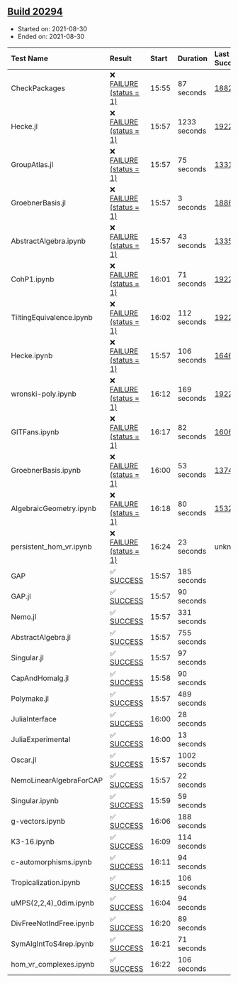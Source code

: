 ## [Build 20294](https://oscarci.mathematik.uni-kl.de/job/oscar/20294/)

* Started on: 2021-08-30
* Ended on: 2021-08-30

| Test Name    | Result | Start | Duration | Last Success | First Failure |
|:-------------|:-------|:------|:---------|:-------------|:--------------|
| CheckPackages | ❌ [FAILURE (status = 1)](https://oscarci.mathematik.uni-kl.de/job/oscar/20294/artifact/logs/build-20294/CheckPackages.log) | 15:55 | 87 seconds | [18822](https://oscarci.mathematik.uni-kl.de/job/oscar/18822/) | [18823](https://oscarci.mathematik.uni-kl.de/job/oscar/18823/) |
| Hecke.jl | ❌ [FAILURE (status = 1)](https://oscarci.mathematik.uni-kl.de/job/oscar/20294/artifact/logs/build-20294/Hecke.jl.log) | 15:57 | 1233 seconds | [19222](https://oscarci.mathematik.uni-kl.de/job/oscar/19222/) | [20152](https://oscarci.mathematik.uni-kl.de/job/oscar/20152/) |
| GroupAtlas.jl | ❌ [FAILURE (status = 1)](https://oscarci.mathematik.uni-kl.de/job/oscar/20294/artifact/logs/build-20294/GroupAtlas.jl.log) | 15:57 | 75 seconds | [13311](https://oscarci.mathematik.uni-kl.de/job/oscar/13311/) | [13312](https://oscarci.mathematik.uni-kl.de/job/oscar/13312/) |
| GroebnerBasis.jl | ❌ [FAILURE (status = 1)](https://oscarci.mathematik.uni-kl.de/job/oscar/20294/artifact/logs/build-20294/GroebnerBasis.jl.log) | 15:57 | 3 seconds | [18864](https://oscarci.mathematik.uni-kl.de/job/oscar/18864/) | [18865](https://oscarci.mathematik.uni-kl.de/job/oscar/18865/) |
| AbstractAlgebra.ipynb | ❌ [FAILURE (status = 1)](https://oscarci.mathematik.uni-kl.de/job/oscar/20294/artifact/logs/build-20294/AbstractAlgebra.ipynb.log) | 15:57 | 43 seconds | [13355](https://oscarci.mathematik.uni-kl.de/job/oscar/13355/) | [13356](https://oscarci.mathematik.uni-kl.de/job/oscar/13356/) |
| CohP1.ipynb | ❌ [FAILURE (status = 1)](https://oscarci.mathematik.uni-kl.de/job/oscar/20294/artifact/logs/build-20294/CohP1.ipynb.log) | 16:01 | 71 seconds | [19222](https://oscarci.mathematik.uni-kl.de/job/oscar/19222/) | [20152](https://oscarci.mathematik.uni-kl.de/job/oscar/20152/) |
| TiltingEquivalence.ipynb | ❌ [FAILURE (status = 1)](https://oscarci.mathematik.uni-kl.de/job/oscar/20294/artifact/logs/build-20294/TiltingEquivalence.ipynb.log) | 16:02 | 112 seconds | [19222](https://oscarci.mathematik.uni-kl.de/job/oscar/19222/) | [20152](https://oscarci.mathematik.uni-kl.de/job/oscar/20152/) |
| Hecke.ipynb | ❌ [FAILURE (status = 1)](https://oscarci.mathematik.uni-kl.de/job/oscar/20294/artifact/logs/build-20294/Hecke.ipynb.log) | 15:57 | 106 seconds | [16463](https://oscarci.mathematik.uni-kl.de/job/oscar/16463/) | [16464](https://oscarci.mathematik.uni-kl.de/job/oscar/16464/) |
| wronski-poly.ipynb | ❌ [FAILURE (status = 1)](https://oscarci.mathematik.uni-kl.de/job/oscar/20294/artifact/logs/build-20294/wronski-poly.ipynb.log) | 16:12 | 169 seconds | [19222](https://oscarci.mathematik.uni-kl.de/job/oscar/19222/) | [20152](https://oscarci.mathematik.uni-kl.de/job/oscar/20152/) |
| GITFans.ipynb | ❌ [FAILURE (status = 1)](https://oscarci.mathematik.uni-kl.de/job/oscar/20294/artifact/logs/build-20294/GITFans.ipynb.log) | 16:17 | 82 seconds | [16068](https://oscarci.mathematik.uni-kl.de/job/oscar/16068/) | [16069](https://oscarci.mathematik.uni-kl.de/job/oscar/16069/) |
| GroebnerBasis.ipynb | ❌ [FAILURE (status = 1)](https://oscarci.mathematik.uni-kl.de/job/oscar/20294/artifact/logs/build-20294/GroebnerBasis.ipynb.log) | 16:00 | 53 seconds | [13748](https://oscarci.mathematik.uni-kl.de/job/oscar/13748/) | [13749](https://oscarci.mathematik.uni-kl.de/job/oscar/13749/) |
| AlgebraicGeometry.ipynb | ❌ [FAILURE (status = 1)](https://oscarci.mathematik.uni-kl.de/job/oscar/20294/artifact/logs/build-20294/AlgebraicGeometry.ipynb.log) | 16:18 | 80 seconds | [15322](https://oscarci.mathematik.uni-kl.de/job/oscar/15322/) | [15323](https://oscarci.mathematik.uni-kl.de/job/oscar/15323/) |
| persistent_hom_vr.ipynb | ❌ [FAILURE (status = 1)](https://oscarci.mathematik.uni-kl.de/job/oscar/20294/artifact/logs/build-20294/persistent_hom_vr.ipynb.log) | 16:24 | 23 seconds | unknown | unknown |
| GAP | ✅ [SUCCESS](https://oscarci.mathematik.uni-kl.de/job/oscar/20294/artifact/logs/build-20294/GAP.log) | 15:57 | 185 seconds |  |  |
| GAP.jl | ✅ [SUCCESS](https://oscarci.mathematik.uni-kl.de/job/oscar/20294/artifact/logs/build-20294/GAP.jl.log) | 15:57 | 90 seconds |  |  |
| Nemo.jl | ✅ [SUCCESS](https://oscarci.mathematik.uni-kl.de/job/oscar/20294/artifact/logs/build-20294/Nemo.jl.log) | 15:57 | 331 seconds |  |  |
| AbstractAlgebra.jl | ✅ [SUCCESS](https://oscarci.mathematik.uni-kl.de/job/oscar/20294/artifact/logs/build-20294/AbstractAlgebra.jl.log) | 15:57 | 755 seconds |  |  |
| Singular.jl | ✅ [SUCCESS](https://oscarci.mathematik.uni-kl.de/job/oscar/20294/artifact/logs/build-20294/Singular.jl.log) | 15:57 | 97 seconds |  |  |
| CapAndHomalg.jl | ✅ [SUCCESS](https://oscarci.mathematik.uni-kl.de/job/oscar/20294/artifact/logs/build-20294/CapAndHomalg.jl.log) | 15:58 | 90 seconds |  |  |
| Polymake.jl | ✅ [SUCCESS](https://oscarci.mathematik.uni-kl.de/job/oscar/20294/artifact/logs/build-20294/Polymake.jl.log) | 15:57 | 489 seconds |  |  |
| JuliaInterface | ✅ [SUCCESS](https://oscarci.mathematik.uni-kl.de/job/oscar/20294/artifact/logs/build-20294/JuliaInterface.log) | 16:00 | 28 seconds |  |  |
| JuliaExperimental | ✅ [SUCCESS](https://oscarci.mathematik.uni-kl.de/job/oscar/20294/artifact/logs/build-20294/JuliaExperimental.log) | 16:00 | 13 seconds |  |  |
| Oscar.jl | ✅ [SUCCESS](https://oscarci.mathematik.uni-kl.de/job/oscar/20294/artifact/logs/build-20294/Oscar.jl.log) | 15:57 | 1002 seconds |  |  |
| NemoLinearAlgebraForCAP | ✅ [SUCCESS](https://oscarci.mathematik.uni-kl.de/job/oscar/20294/artifact/logs/build-20294/NemoLinearAlgebraForCAP.log) | 15:57 | 22 seconds |  |  |
| Singular.ipynb | ✅ [SUCCESS](https://oscarci.mathematik.uni-kl.de/job/oscar/20294/artifact/logs/build-20294/Singular.ipynb.log) | 15:59 | 59 seconds |  |  |
| g-vectors.ipynb | ✅ [SUCCESS](https://oscarci.mathematik.uni-kl.de/job/oscar/20294/artifact/logs/build-20294/g-vectors.ipynb.log) | 16:06 | 188 seconds |  |  |
| K3-16.ipynb | ✅ [SUCCESS](https://oscarci.mathematik.uni-kl.de/job/oscar/20294/artifact/logs/build-20294/K3-16.ipynb.log) | 16:09 | 114 seconds |  |  |
| c-automorphisms.ipynb | ✅ [SUCCESS](https://oscarci.mathematik.uni-kl.de/job/oscar/20294/artifact/logs/build-20294/c-automorphisms.ipynb.log) | 16:11 | 94 seconds |  |  |
| Tropicalization.ipynb | ✅ [SUCCESS](https://oscarci.mathematik.uni-kl.de/job/oscar/20294/artifact/logs/build-20294/Tropicalization.ipynb.log) | 16:15 | 106 seconds |  |  |
| uMPS(2,2,4)_0dim.ipynb | ✅ [SUCCESS](https://oscarci.mathematik.uni-kl.de/job/oscar/20294/artifact/logs/build-20294/uMPS-2-2-4-_0dim.ipynb.log) | 16:04 | 94 seconds |  |  |
| DivFreeNotIndFree.ipynb | ✅ [SUCCESS](https://oscarci.mathematik.uni-kl.de/job/oscar/20294/artifact/logs/build-20294/DivFreeNotIndFree.ipynb.log) | 16:20 | 89 seconds |  |  |
| SymAlgIntToS4rep.ipynb | ✅ [SUCCESS](https://oscarci.mathematik.uni-kl.de/job/oscar/20294/artifact/logs/build-20294/SymAlgIntToS4rep.ipynb.log) | 16:21 | 71 seconds |  |  |
| hom_vr_complexes.ipynb | ✅ [SUCCESS](https://oscarci.mathematik.uni-kl.de/job/oscar/20294/artifact/logs/build-20294/hom_vr_complexes.ipynb.log) | 16:22 | 106 seconds |  |  |
